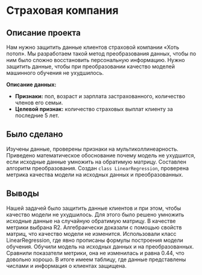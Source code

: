 # Страховая компания  
## Описание проекта  
Нам нужно защитить данные клиентов страховой компании «Хоть потоп». Мы разработаем такой метод преобразования данных, чтобы по ним было сложно восстановить персональную информацию.
Нужно защитить данные, чтобы при преобразовании качество моделей машинного обучения не ухудшилось.  


**Описание данных:**
* **Признаки:** пол, возраст и зарплата застрахованного, количество членов его семьи.
* **Целевой признак:** количество страховых выплат клиенту за последние 5 лет.  


## Было сделано  
Изучены данные, проверены признаки на мультиколлинеарность. Приведено математическое обоснование почему модель не ухудшится, если 
исходные данные умножить на обратимую матрицу. Составлен алгоритм преобразования. Создан `class LinearRegression`, проверена метрика качества модели
на исходных данных и преобразованных.


## Выводы  
Нашей задачей было защитить данные клиентов и при этом, чтобы качество модели не ухудшилось. Для этого было решено умножить исходные данные на случайную обратимую матрицу. В качестве метрики выбрана R2. Алгебраически доказали с помощью свойств матриц, что качество модели не изменится.
Использовали класс LinearRegression, где явно прописаны формулы построения модели обучения. Обучили модель на исходных данных и на преобразованных. Сравнили показатели метрики, она не изменилась и равна 0.44, что довольно хорошо.
В итоге имеем таблицу, где данные представлены числами и информация о клиентах защищена.
